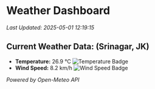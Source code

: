 
# Weather Dashboard

_Last Updated: 2025-05-01 12:19:15_

## Current Weather Data: (Srinagar, JK)
- **Temperature:** 26.9 °C ![Temperature Badge](https://img.shields.io/badge/Temperature-Medium%20Temp-green)
- **Wind Speed:** 8.2 km/h ![Wind Speed Badge](https://img.shields.io/badge/Wind%20Speed-Light%20Wind-blue)

*Powered by Open-Meteo API*

